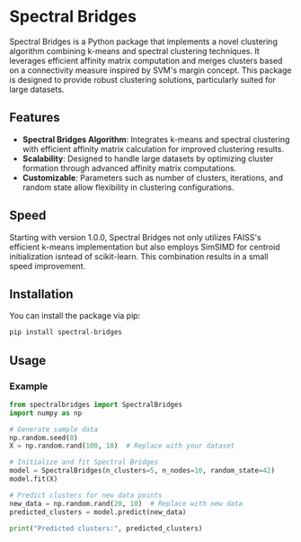 # Spectral Bridges

Spectral Bridges is a Python package that implements a novel clustering algorithm combining k-means and spectral clustering techniques. It leverages efficient affinity matrix computation and merges clusters based on a connectivity measure inspired by SVM's margin concept. This package is designed to provide robust clustering solutions, particularly suited for large datasets.

## Features

- **Spectral Bridges Algorithm**: Integrates k-means and spectral clustering with efficient affinity matrix calculation for improved clustering results.
- **Scalability**: Designed to handle large datasets by optimizing cluster formation through advanced affinity matrix computations.
- **Customizable**: Parameters such as number of clusters, iterations, and random state allow flexibility in clustering configurations.

## Speed

Starting with version 1.0.0, Spectral Bridges not only utilizes FAISS's efficient k-means implementation but also employs SimSIMD for centroid initialization isntead of scikit-learn. This combination results in a small speed improvement.

## Installation

You can install the package via pip:

```bash
pip install spectral-bridges
```

## Usage

### Example

```python
from spectralbridges import SpectralBridges
import numpy as np

# Generate sample data
np.random.seed(0)
X = np.random.rand(100, 10)  # Replace with your dataset

# Initialize and fit Spectral Bridges
model = SpectralBridges(n_clusters=5, n_nodes=10, random_state=42)
model.fit(X)

# Predict clusters for new data points
new_data = np.random.rand(20, 10)  # Replace with new data
predicted_clusters = model.predict(new_data)

print("Predicted clusters:", predicted_clusters)
```
